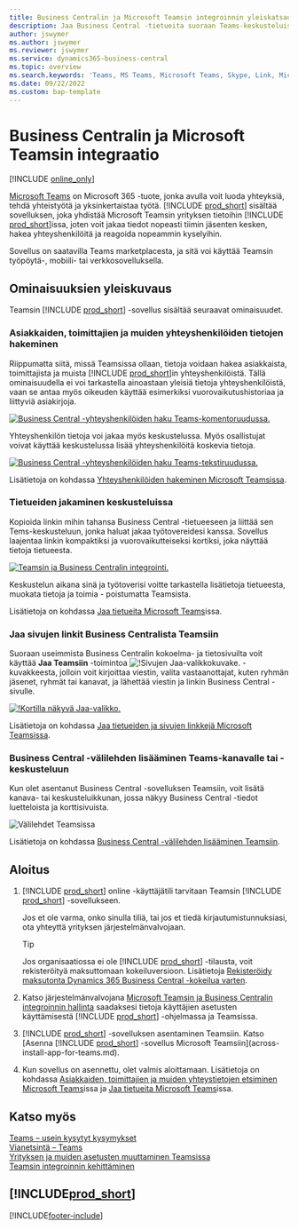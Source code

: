 ```yaml
---
title: Business Centralin ja Microsoft Teamsin integroinnin yleiskatsaus | Microsoft Docs
description: Jaa Business Central -tietueita suoraan Teams-keskusteluissa.
author: jswymer
ms.author: jswymer
ms.reviewer: jswymer
ms.service: dynamics365-business-central
ms.topic: overview
ms.search.keywords: 'Teams, MS Teams, Microsoft Teams, Skype, Link, Microsoft 365, collaborate, collaboration, teamwork'
ms.date: 09/22/2022
ms.custom: bap-template
---
```


# <a name="business-central-and-microsoft-teams-integration" />Business Centralin ja Microsoft Teamsin integraatio

[!INCLUDE [online_only](includes/online_only.md)]

[Microsoft Teams](https://www.microsoft.com/en-us/microsoft-365/microsoft-teams) on Microsoft 365 -tuote, jonka avulla voit luoda yhteyksiä, tehdä yhteistyötä ja yksinkertaistaa työtä. [!INCLUDE [prod_short](includes/prod_short.md)] sisältää sovelluksen, joka yhdistää Microsoft Teamsin yrityksen tietoihin [!INCLUDE [prod_short](includes/prod_short.md)]issa, joten voit jakaa tiedot nopeasti tiimin jäsenten kesken, hakea yhteyshenkilöitä ja reagoida nopeammin kyselyihin.

Sovellus on saatavilla Teams marketplacesta, ja sitä voi käyttää Teamsin työpöytä-, mobiili- tai verkkosovelluksella.

## <a name="features-overview" />Ominaisuuksien yleiskuvaus

Teamsin [!INCLUDE [prod_short](includes/prod_short.md)] -sovellus sisältää seuraavat ominaisuudet.

### <a name="look-up-details-of-customers-vendors-and-other-contacts" />Asiakkaiden, toimittajien ja muiden yhteyshenkilöiden tietojen hakeminen

Riippumatta siitä, missä Teamsissa ollaan, tietoja voidaan hakea asiakkaista, toimittajista ja muista [!INCLUDE [prod_short](includes/prod_short.md)]in yhteyshenkilöistä. Tällä ominaisuudella ei voi tarkastella ainoastaan yleisiä tietoja yhteyshenkilöistä, vaan se antaa myös oikeuden käyttää esimerkiksi vuorovaikutushistoriaa ja liittyviä asiakirjoja.

 [![Business Central -yhteyshenkilöiden haku Teams-komentoruudussa.](media/teams-contacts-overview.png)](media/teams-contacts-overview.png#lightbox)

Yhteyshenkilön tietoja voi jakaa myös keskustelussa. Myös osallistujat voivat käyttää keskustelussa lisää yhteyshenkilöitä koskevia tietoja.

 [![Business Central -yhteyshenkilöiden haku Teams-tekstiruudussa.](media/teams-contacts.png)](media/teams-contacts.png#lightbox)

Lisätietoja on kohdassa [Yhteyshenkilöiden hakeminen Microsoft Teamsissa](across-search-contacts-teams.md).

### <a name="share-records-in-conversations" />Tietueiden jakaminen keskusteluissa

Kopioida linkin mihin tahansa Business Central -tietueeseen ja liittää sen Tems-keskusteluun, jonka haluat jakaa työtovereidesi kanssa. Sovellus laajentaa linkin kompaktiksi ja vuorovaikutteiseksi kortiksi, joka näyttää tietoja tietueesta.

[![Teamsin ja Business Centralin integrointi.](media/teams-intro-vBC20.png)](media/teams-intro-vBC20.png#lightbox)

Keskustelun aikana sinä ja työtoverisi voitte tarkastella lisätietoja tietueesta, muokata tietoja ja toimia - poistumatta Teamsista.

Lisätietoja on kohdassa [Jaa tietueita Microsoft Teams](across-working-with-teams.md)issa.

### <a name="share-links-from-pages-in-business-central-to-teams" />Jaa sivujen linkit Business Centralista Teamsiin

Suoraan useimmista Business Centralin kokoelma- ja tietosivuilta voit käyttää **Jaa Teamsiin** -toimintoa ![!Sivujen Jaa-valikkokuvake.](media/share-icon.png "Kortilla näkyvä Jaa-valikko.") -kuvakkeesta, jolloin voit kirjoittaa viestin, valita vastaanottajat, kuten ryhmän jäsenet, ryhmät tai kanavat, ja lähettää viestin ja linkin Business Central -sivulle.

[![!Kortilla näkyvä Jaa-valikko.](media/teams-share-link-v2.png "Kortilla näkyvä Jaa-valikko.")](media/teams-share-link-v2.png#lightbox)

<!--![!The Share menu displayed on a card.](media/teams-share-link.png "The Share menu displayed on a card.")-->

Lisätietoja on kohdassa [Jaa tietueiden ja sivujen linkkejä Microsoft Teamsissa](across-working-with-teams.md#share-link).

### <a name="add-a-business-central-tab-to-teams-channel-or-chat" />Business Central -välilehden lisääminen Teams-kanavalle tai -keskusteluun

Kun olet asentanut Business Central -sovelluksen Teamsiin, voit lisätä kanava- tai keskusteluikkunan, jossa näkyy Business Central -tiedot luetteloista ja korttisivuista.

![Välilehdet Teamsissa](media/teams-tabs-border.png)

Lisätietoja on kohdassa [Business Central -välilehden lisääminen Teamsiin](across-teams-tab.md).

## <a name="get-started" />Aloitus

1. [!INCLUDE [prod_short](includes/prod_short.md)] online -käyttäjätili tarvitaan Teamsin [!INCLUDE [prod_short](includes/prod_short.md)] -sovellukseen.

    Jos et ole varma, onko sinulla tiliä, tai jos et tiedä kirjautumistunnuksiasi, ota yhteyttä yrityksen järjestelmänvalvojaan.

    > [!TIP]
    > Jos organisaatiossa ei ole [!INCLUDE [prod_short](includes/prod_short.md)] -tilausta, voit rekisteröityä maksuttomaan kokeiluversioon. Lisätietoja [Rekisteröidy maksutonta Dynamics 365 Business Central -kokeilua varten](trial-signup.md).

2. Katso järjestelmänvalvojana [Microsoft Teamsin ja Business Centralin integroinnin hallinta](admin-teams-integration.md) saadaksesi tietoja käyttäjien asetusten käyttämisestä [!INCLUDE [prod_short](includes/prod_short.md)] -ohjelmassa ja Teamsissa.
3. [!INCLUDE [prod_short](includes/prod_short.md)] -sovelluksen asentaminen Teamsiin. Katso [Asenna [!INCLUDE [prod_short](includes/prod_short.md)] -sovellus Microsoft Teamsiin](across-install-app-for-teams.md).
4. Kun sovellus on asennettu, olet valmis aloittamaan. Lisätietoja on kohdassa [Asiakkaiden, toimittajien ja muiden yhteystietojen etsiminen Microsoft Teams](across-search-contacts-teams.md)issa ja [Jaa tietueita Microsoft Teams](across-working-with-teams.md)issa.

## <a name="see-also" />Katso myös

[Teams – usein kysytyt kysymykset](teams-faq.md)  
[Vianetsintä – Teams](admin-teams-troubleshooting.md)  
[Yrityksen ja muiden asetusten muuttaminen Teamsissa](across-teams-settings.md)  
[Teamsin integroinnin kehittäminen](/dynamics365/business-central/dev-itpro/developer/devenv-develop-for-teams)
  
## <a name="includeprodshortincludesfreetrialmdmd" />[!INCLUDE[prod_short](includes/free_trial_md.md)]


[!INCLUDE[footer-include](includes/footer-banner.md)]
